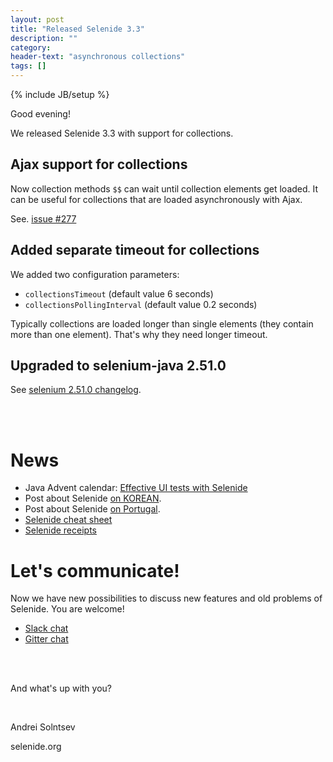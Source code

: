 ```yaml
---
layout: post
title: "Released Selenide 3.3"
description: ""
category:
header-text: "asynchronous collections"
tags: []
---
```

{% include JB/setup %}

Good evening!

We released Selenide 3.3 with support for collections.

## Ajax support for collections

Now collection methods `$$` can wait until collection elements get loaded.
It can be useful for collections that are loaded asynchronously with Ajax.

See. [issue #277](https://github.com/selenide/selenide/issues/277)

## Added separate timeout for collections

We added two configuration parameters:

  * `collectionsTimeout` (default value 6 seconds)
  * `collectionsPollingInterval` (default value 0.2 seconds)

Typically collections are loaded longer than single elements (they contain more than one element).
That's why they need longer timeout.

## Upgraded to selenium-java 2.51.0

See [selenium 2.51.0 changelog]({{site.SELENIUM_CHANGELOG}}).

<br/>
<br/>

# News 

* Java Advent calendar: [Effective UI tests with Selenide](http://www.javaadvent.com/2015/12/effective-ui-tests-with-selenide.html)
* Post about Selenide [on KOREAN](http://hanmomhanda.github.io/2016/01/27/Selenide-%EA%BF%80%ED%8C%81/).
* Post about Selenide [on Portugal](http://www.devmedia.com.br/api-selenide-desenvolvimento-de-testes-funcionais-em-java/33680).
* [Selenide cheat sheet](https://gist.github.com/mkpythonanywhereblog/947633ba1bf0bc239639)
* [Selenide receipts](http://selenide-recipes.blogspot.kr/2015/08/6-waits.html)

# Let's communicate!

Now we have new possibilities to discuss new features and old problems of Selenide. You are welcome!
 
* [Slack chat](https://selenide.slack.com/messages/general/)
* [Gitter chat](https://gitter.im/codeborne/selenide)

<br/>
<br/>

And what's up with you?

<br/>

Andrei Solntsev

selenide.org
